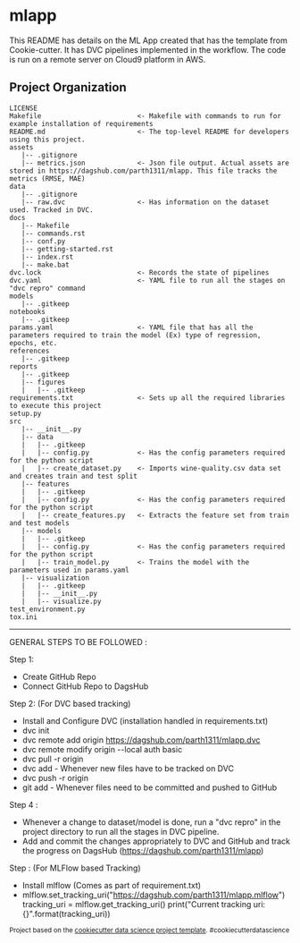 mlapp
==============================

This README has details on the ML App created that has the template from Cookie-cutter. It has DVC pipelines implemented in the workflow.
The code is run on a remote server on Cloud9 platform in AWS.

Project Organization
------------
    LICENSE
    Makefile                        <- Makefile with commands to run for example installation of requirements
    README.md                       <- The top-level README for developers using this project.
    assets
       |-- .gitignore
       |-- metrics.json             <- Json file output. Actual assets are stored in https://dagshub.com/parth1311/mlapp. This file tracks the metrics (RMSE, MAE)
    data
       |-- .gitignore
       |-- raw.dvc                  <- Has information on the dataset used. Tracked in DVC. 
    docs
       |-- Makefile
       |-- commands.rst
       |-- conf.py
       |-- getting-started.rst
       |-- index.rst
       |-- make.bat
    dvc.lock                        <- Records the state of pipelines
    dvc.yaml                        <- YAML file to run all the stages on "dvc repro" command
    models
       |-- .gitkeep
    notebooks
       |-- .gitkeep
    params.yaml                     <- YAML file that has all the parameters required to train the model (Ex) type of regression, epochs, etc.
    references
       |-- .gitkeep
    reports
       |-- .gitkeep
       |-- figures
       |   |-- .gitkeep 
    requirements.txt                <- Sets up all the required libraries to execute this project
    setup.py
    src
       |-- __init__.py
       |-- data
       |   |-- .gitkeep
       |   |-- config.py            <- Has the config parameters required for the python script
       |   |-- create_dataset.py    <- Imports wine-quality.csv data set and creates train and test split
       |-- features
       |   |-- .gitkeep
       |   |-- config.py            <- Has the config parameters required for the python script
       |   |-- create_features.py   <- Extracts the feature set from train and test models 
       |-- models
       |   |-- .gitkeep
       |   |-- config.py            <- Has the config parameters required for the python script
       |   |-- train_model.py       <- Trains the model with the parameters used in params.yaml
       |-- visualization
       |   |-- .gitkeep
       |   |-- __init__.py
       |   |-- visualize.py
    test_environment.py
    tox.ini


--------
GENERAL STEPS TO BE FOLLOWED :

Step 1:
 - Create GitHub Repo
 - Connect GitHub Repo to DagsHub

Step 2: (For DVC based tracking)
 - Install and Configure DVC (installation handled in requirements.txt)
 - dvc init
 - dvc remote add origin https://dagshub.com/parth1311/mlapp.dvc
 - dvc remote modify origin --local auth basic
 - dvc pull -r origin
 - dvc add <files> - Whenever new files have to be tracked on DVC
 - dvc push -r origin
 - git add <files> - Whenever files need to be committed and pushed to GitHub
 
Step 4 : 
 - Whenever a change to dataset/model is done, run a "dvc repro" in the project directory to run all the stages in DVC pipeline.
 - Add and commit the changes appropriately to DVC and GitHub and track the progress on DagsHub (https://dagshub.com/parth1311/mlapp)

Step : (For MLFlow based Tracking)
  - Install mlflow (Comes as part of requirement.txt)
  - mlflow.set_tracking_uri("https://dagshub.com/parth1311/mlapp.mlflow")
    tracking_uri = mlflow.get_tracking_uri()
    print("Current tracking uri: {}".format(tracking_uri))



<p><small>Project based on the <a target="_blank" href="https://drivendata.github.io/cookiecutter-data-science/">cookiecutter data science project template</a>. #cookiecutterdatascience</small></p>
